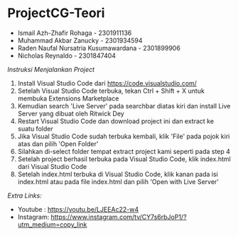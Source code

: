# ProjectCG-Teori
 * Ismail Azh-Zhafir Rohaga                 - 2301911136
 * Muhammad Akbar Zanucky                   - 2301934594
 * Raden Naufal Nursatria Kusumawardana     - 2301899906
 * Nicholas Reynaldo                        - 2301847404 


*Instruksi Menjalankan Project*
1) Install Visual Studio Code dari https://code.visualstudio.com/
2) Setelah Visual Studio Code terbuka, tekan Ctrl + Shift + X untuk membuka Extensions Marketplace
3) Kemudian search 'Live Server' pada searchbar diatas kiri dan install Live Server yang dibuat oleh Ritwick Dey
4) Restart Visual Studio Code dan download project ini dan extract ke suatu folder
5) Jika Visual Studio Code sudah terbuka kembali, klik 'File' pada pojok kiri atas dan pilih 'Open Folder'
6) Silahkan di-select folder tempat extract project kami seperti pada step 4
7) Setelah project berhasil terbuka pada Visual Studio Code, klik index.html dari Visual Studio Code 
8) Setelah index.html terbuka di Visual Studio Code, klik kanan pada isi index.html atau pada file index.html dan pilih 'Open with Live Server'

*Extra Links:*
  * Youtube : https://youtu.be/LJEEAc22-w4
  * Instagram: https://www.instagram.com/tv/CY7s6rbJoP1/?utm_medium=copy_link
